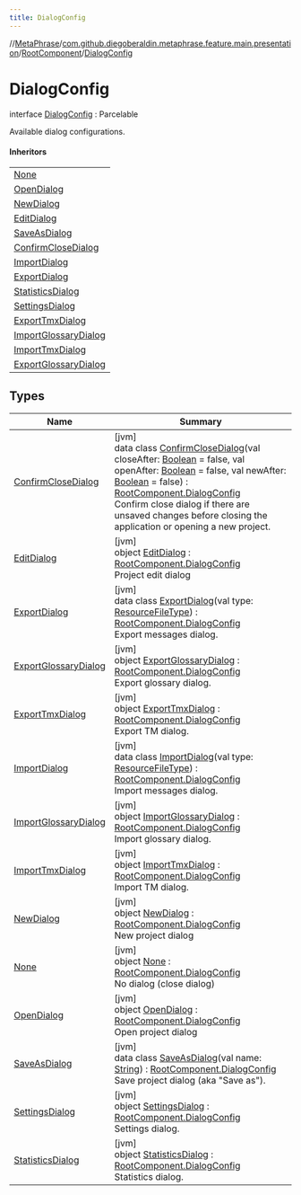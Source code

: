```yaml
---
title: DialogConfig
---
```

//[MetaPhrase](../../../../index.html)/[com.github.diegoberaldin.metaphrase.feature.main.presentation](../../index.html)/[RootComponent](../index.html)/[DialogConfig](index.html)



# DialogConfig

interface [DialogConfig](index.html) : Parcelable

Available dialog configurations.



#### Inheritors


| |
|---|
| [None](-none/index.html) |
| [OpenDialog](-open-dialog/index.html) |
| [NewDialog](-new-dialog/index.html) |
| [EditDialog](-edit-dialog/index.html) |
| [SaveAsDialog](-save-as-dialog/index.html) |
| [ConfirmCloseDialog](-confirm-close-dialog/index.html) |
| [ImportDialog](-import-dialog/index.html) |
| [ExportDialog](-export-dialog/index.html) |
| [StatisticsDialog](-statistics-dialog/index.html) |
| [SettingsDialog](-settings-dialog/index.html) |
| [ExportTmxDialog](-export-tmx-dialog/index.html) |
| [ImportGlossaryDialog](-import-glossary-dialog/index.html) |
| [ImportTmxDialog](-import-tmx-dialog/index.html) |
| [ExportGlossaryDialog](-export-glossary-dialog/index.html) |


## Types


| Name | Summary |
|---|---|
| [ConfirmCloseDialog](-confirm-close-dialog/index.html) | [jvm]<br>data class [ConfirmCloseDialog](-confirm-close-dialog/index.html)(val closeAfter: [Boolean](https://kotlinlang.org/api/latest/jvm/stdlib/kotlin/-boolean/index.html) = false, val openAfter: [Boolean](https://kotlinlang.org/api/latest/jvm/stdlib/kotlin/-boolean/index.html) = false, val newAfter: [Boolean](https://kotlinlang.org/api/latest/jvm/stdlib/kotlin/-boolean/index.html) = false) : [RootComponent.DialogConfig](index.html)<br>Confirm close dialog if there are unsaved changes before closing the application or opening a new project. |
| [EditDialog](-edit-dialog/index.html) | [jvm]<br>object [EditDialog](-edit-dialog/index.html) : [RootComponent.DialogConfig](index.html)<br>Project edit dialog |
| [ExportDialog](-export-dialog/index.html) | [jvm]<br>data class [ExportDialog](-export-dialog/index.html)(val type: [ResourceFileType](../../../com.github.diegoberaldin.metaphrase.domain.project.data/-resource-file-type/index.html)) : [RootComponent.DialogConfig](index.html)<br>Export messages dialog. |
| [ExportGlossaryDialog](-export-glossary-dialog/index.html) | [jvm]<br>object [ExportGlossaryDialog](-export-glossary-dialog/index.html) : [RootComponent.DialogConfig](index.html)<br>Export glossary dialog. |
| [ExportTmxDialog](-export-tmx-dialog/index.html) | [jvm]<br>object [ExportTmxDialog](-export-tmx-dialog/index.html) : [RootComponent.DialogConfig](index.html)<br>Export TM dialog. |
| [ImportDialog](-import-dialog/index.html) | [jvm]<br>data class [ImportDialog](-import-dialog/index.html)(val type: [ResourceFileType](../../../com.github.diegoberaldin.metaphrase.domain.project.data/-resource-file-type/index.html)) : [RootComponent.DialogConfig](index.html)<br>Import messages dialog. |
| [ImportGlossaryDialog](-import-glossary-dialog/index.html) | [jvm]<br>object [ImportGlossaryDialog](-import-glossary-dialog/index.html) : [RootComponent.DialogConfig](index.html)<br>Import glossary dialog. |
| [ImportTmxDialog](-import-tmx-dialog/index.html) | [jvm]<br>object [ImportTmxDialog](-import-tmx-dialog/index.html) : [RootComponent.DialogConfig](index.html)<br>Import TM dialog. |
| [NewDialog](-new-dialog/index.html) | [jvm]<br>object [NewDialog](-new-dialog/index.html) : [RootComponent.DialogConfig](index.html)<br>New project dialog |
| [None](-none/index.html) | [jvm]<br>object [None](-none/index.html) : [RootComponent.DialogConfig](index.html)<br>No dialog (close dialog) |
| [OpenDialog](-open-dialog/index.html) | [jvm]<br>object [OpenDialog](-open-dialog/index.html) : [RootComponent.DialogConfig](index.html)<br>Open project dialog |
| [SaveAsDialog](-save-as-dialog/index.html) | [jvm]<br>data class [SaveAsDialog](-save-as-dialog/index.html)(val name: [String](https://kotlinlang.org/api/latest/jvm/stdlib/kotlin/-string/index.html)) : [RootComponent.DialogConfig](index.html)<br>Save project dialog (aka &quot;Save as&quot;). |
| [SettingsDialog](-settings-dialog/index.html) | [jvm]<br>object [SettingsDialog](-settings-dialog/index.html) : [RootComponent.DialogConfig](index.html)<br>Settings dialog. |
| [StatisticsDialog](-statistics-dialog/index.html) | [jvm]<br>object [StatisticsDialog](-statistics-dialog/index.html) : [RootComponent.DialogConfig](index.html)<br>Statistics dialog. |

